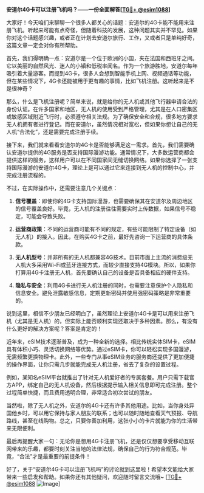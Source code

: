 **安道尔4G卡可以注册飞机吗？——一份全面解答[[TG💪+ @esim1088](https://t.me/s/esim1088)]**

大家好！今天咱们来聊聊一个很多人都关心的话题：安道尔的4G卡能不能用来注册飞机。听起来可能有点奇怪，但随着科技的发展，这种问题其实并不罕见。如果你对这个话题感兴趣，或者正在计划去安道尔旅行、工作，又或者只是单纯好奇，这篇文章一定会对你有所帮助。

首先，我们得明确一点：安道尔是一个位于欧洲的小国，夹在法国和西班牙之间。它以美丽的自然风光、迷人的小镇和低税率闻名。作为一个旅游胜地，安道尔每年吸引着大量游客。而提到4G卡，很多人会想到智能手机上网、视频通话等功能，但在某些情况下，4G卡还能被用于更有趣的事情，比如飞机注册。这听起来是不是很神奇？

那么，什么是飞机注册呢？简单来说，就是给你的无人机或其他飞行器申请合法的身份认证。在许多国家和地区，无人机的使用受到严格管理，尤其是在人口密集区或敏感区域附近飞行时，必须遵守相关法规。为了确保安全和合规，很多地方要求无人机拥有者进行登记。而在安道尔，虽然情况相对宽松，但如果你想让自己的无人机“合法化”，还是需要完成注册手续。

接下来，我们就来看看安道尔的4G卡是否能够满足这一需求。首先，我们需要确认安道尔提供的4G服务是否支持国际漫游功能。通常情况下，大多数运营商都会提供这样的服务，这样用户可以在不同国家间无缝切换网络。如果你选择了一张支持国际漫游的安道尔4G卡，理论上是可以通过它来连接到无人机的控制中心，并完成注册流程的。

不过，在实际操作中，还需要注意几个关键点：

1. **信号覆盖**：即使你的4G卡支持国际漫游，也需要确保其在安道尔及周边地区的信号覆盖良好。毕竟，无人机的注册往往需要实时上传数据，如果信号不稳定，可能会导致失败。
   
2. **运营商政策**：不同的运营商可能有不同的规定，有些可能限制了特定设备（如无人机）的接入。因此，在购买4G卡之前，最好先咨询一下运营商的具体条款。

3. **无人机型号**：并非所有的无人机都兼容4G技术。目前市面上主流的消费级无人机大多采用Wi-Fi或蓝牙连接方式，而较少直接支持4G模块。所以，如果你打算用4G卡注册无人机，首先要确认自己的设备是否具备相应的硬件支持。

4. **隐私与安全**：利用4G卡进行无人机注册的同时，也需要注意保护个人隐私和信息安全。避免泄露敏感信息，定期更新密码并使用强密码策略是非常重要的。

说到这里，相信不少朋友已经明白了，虽然理论上安道尔4G卡是可以用来注册飞机（尤其是无人机）的，但实际上能否顺利实现还取决于多种因素。那么，有没有什么更好的解决方案呢？答案是肯定的！

近年来，eSIM技术逐渐普及，成为一种全新的选择。相比传统实体SIM卡，eSIM具有体积小巧、灵活切换网络等优势。通过eSIM卡，你可以轻松实现多国漫游，无需频繁更换物理卡。此外，一些专门从事eSIM业务的服务商还提供了更加便捷的操作界面，让你只需几步就能完成无人机注册，省去了复杂的设置过程。

例如，某知名eSIM平台就推出了针对无人机爱好者的专属套餐。用户只需下载官方APP，绑定自己的无人机设备，然后根据提示输入相关信息即可完成注册。整个过程简单快捷，而且费用透明合理，非常适合初次尝试的朋友。

当然啦，除了无人机之外，安道尔的4G卡还有许多其他用途。比如，当你身处异国他乡时，可以用它保持与家人朋友的联系；也可以随时随地查看天气预报、导航路线，甚至在线购物。总之，只要你善加利用，这张小小的卡片就能为你的生活带来无限便利。

最后再提醒大家一句：无论你是想用4G卡注册飞机，还是仅仅想要享受移动互联网带来的乐趣，都要时刻关注当地的法律法规，确保自己的行为符合规范。毕竟，“合法”才是最重要的前提条件！

好了，关于“安道尔4G卡可以注册飞机吗”的讨论就到这里啦！希望本文能给大家带来一些启发和帮助。如果你还有其他疑问，欢迎随时留言交流哦~ [[TG💪+ @esim1088](https://t.me/s/esim1088) ![Image](https://i.postimg.cc/4NQfJmqS/Snipaste-2025-05-13-00-14-12.png)]